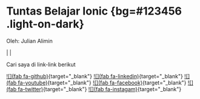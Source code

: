 # Tuntas Belajar Ionic {bg=#123456 .light-on-dark}

Oleh:
Julian Alimin

|
|

Cari saya di link-link berikut

[![](fab fa-github)](https://github.com/dmastag){target="_blank"}
[![](fab fa-linkedin)](https://www.linkedin.com/in/julianalimin){target="_blank"}
[![](fab fa-youtube)](https://www.youtube.com/c/JulianAlimin){target="_blank"}
[![](fab fa-facebook)](https://www.facebook.com/julianalimin){target="_blank"}
[![](fab fa-twitter)](https://twitter.com/julianalimin){target="_blank"}
[![](fab fa-instagam)](https://www.instagram.com/julianalimin/?hl=en){target="_blank"}
